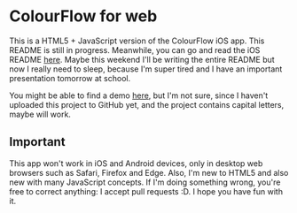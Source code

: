 # ColourFlow for web

This is a HTML5 + JavaScript version of the ColourFlow iOS app. This README is still in progress. Meanwhile, you can go and read the iOS README [here](https://github.com/ivan-avalos/ColourFlow-iOS). Maybe this weekend I'll be writing the entire README but now I really need to sleep, because I'm super tired and I have an important presentation tomorrow at school.

You might be able to find a demo [here](https://ivan-avalos.github.io/ColourFlow-web), but I'm not sure, since I haven't uploaded this project to GitHub yet, and the project contains capital letters, maybe will work.

## Important

This app won't work in iOS and Android devices, only in desktop web browsers such as Safari, Firefox and Edge. Also, I'm new to HTML5 and also new with many JavaScript concepts. If I'm doing something wrong, you're free to correct anything: I accept pull requests :D. I hope you have fun with it.
